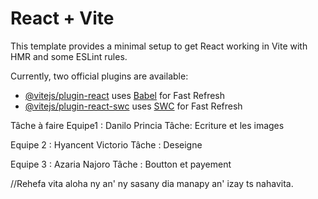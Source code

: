 # React + Vite

This template provides a minimal setup to get React working in Vite with HMR and some ESLint rules.

Currently, two official plugins are available:

- [@vitejs/plugin-react](https://github.com/vitejs/vite-plugin-react/blob/main/packages/plugin-react/README.md) uses [Babel](https://babeljs.io/) for Fast Refresh
- [@vitejs/plugin-react-swc](https://github.com/vitejs/vite-plugin-react-swc) uses [SWC](https://swc.rs/) for Fast Refresh

Tâche à faire 
Equipe1 : 
    Danilo
    Princia
Tâche: Ecriture et les images

Equipe 2 :
    Hyancent
    Victorio
Tâche : Deseigne 

Equipe 3 : 
    Azaria
    Najoro
Tâche : Boutton et payement

//Rehefa vita aloha ny an' ny sasany dia manapy an' izay ts nahavita.